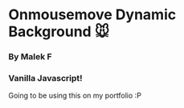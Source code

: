 # Onmousemove Dynamic Background 🐭
### By Malek F
### Vanilla Javascript!
Going to be using this on my portfolio :P
